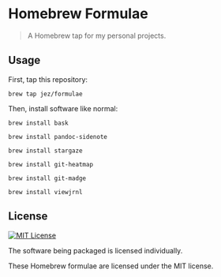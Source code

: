 # Homebrew Formulae

> A Homebrew tap for my personal projects.

## Usage

First, tap this repository:

```
brew tap jez/formulae
```

Then, install software like normal:

```
brew install bask

brew install pandoc-sidenote

brew install stargaze

brew install git-heatmap

brew install git-madge

brew install viewjrnl
```

## License

[![MIT License](https://img.shields.io/badge/license-MIT-blue.svg)](https://jez.io/MIT-LICENSE.txt)

The software being packaged is licensed individually.

These Homebrew formulae are licensed under the MIT license.
